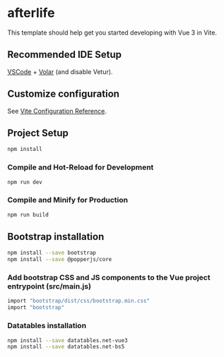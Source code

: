 # afterlife

This template should help get you started developing with Vue 3 in Vite.

## Recommended IDE Setup

[VSCode](https://code.visualstudio.com/) + [Volar](https://marketplace.visualstudio.com/items?itemName=Vue.volar) (and disable Vetur).

## Customize configuration

See [Vite Configuration Reference](https://vitejs.dev/config/).

## Project Setup

```sh
npm install
```

### Compile and Hot-Reload for Development

```sh
npm run dev
```

### Compile and Minify for Production

```sh
npm run build
```

## Bootstrap installation

```sh
npm install --save bootstrap
npm install --save @popperjs/core
```

### Add bootstrap CSS and JS components to the Vue project entrypoint (src/main.js)
```sh
import "bootstrap/dist/css/bootstrap.min.css"
import "bootstrap"
```

### Datatables installation
```sh
npm install --save datatables.net-vue3
npm install --save datatables.net-bs5
```